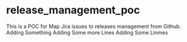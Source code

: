 # release_management_poc
This is a POC for Map Jira issues to releases management from Github.
Adding Something
Adding Some more Lines 
Adding Some Linmes 
